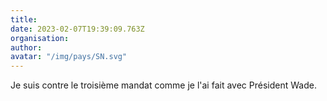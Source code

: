 ```yaml
---
title: 
date: 2023-02-07T19:39:09.763Z
organisation: 
author: 
avatar: "/img/pays/SN.svg"
---
```


Je suis contre le troisième mandat comme je l'ai fait avec Président Wade.